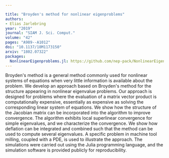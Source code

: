 ```yaml
---

title: "Broyden's method for nonlinear eigenproblems"
authors:
- Elias Jarlebring
year: "2019"
journal: "SIAM J. Sci. Comput."
volume: "42"
pages: "A989--A1012"
doi: "10.1137/18M1173150"
arxiv: "1802.07322"
packages:
  NonlinearEigenproblems.jl: https://github.com/nep-pack/NonlinearEigenproblems.jl
---
```

Broyden's method is a general method commonly used for nonlinear systems of equations when very little information is available about the problem. We develop an approach based on Broyden's method for the structure appearing in nonlinear eigenvalue problems. Our approach is designed for problems where the evaluation of a matrix vector product is computationally expensive, essentially as expensive as solving the corresponding linear system of equations. We show how the structure of the Jacobian matrix can be incorporated into the algorithm to improve convergence. The algorithm exhibits local superlinear convergence for simple eigenvalues, and we characterize the convergence. We show how deflation can be integrated and combined such that the method can be used to compute several eigenvalues. A specific problem in machine tool milling, coupled with a PDE, is used to illustrate the approach. The simulations were carried out using the Julia programming language, and the simulation software is provided publicly for reproducibility.
